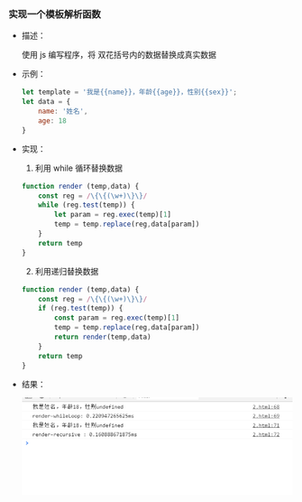 ### 实现一个模板解析函数

- 描述：

  使用 js 编写程序，将 双花括号内的数据替换成真实数据

- 示例：

  ```js
  let template = '我是{{name}}，年龄{{age}}，性别{{sex}}';
  let data = {
      name: '姓名',
      age: 18
  }
  ```

- 实现：

  1. 利用 while 循环替换数据

  ```js
  function render (temp,data) {
      const reg = /\{\{(\w+)\}\}/
      while (reg.test(temp)) {
          let param = reg.exec(temp)[1]
          temp = temp.replace(reg,data[param])
      }
      return temp
  }
  ```

  2. 利用递归替换数据

  ```js
  function render (temp,data) {
      const reg = /\{\{(\w+)\}\}/
      if (reg.test(temp)) {
          const param = reg.exec(temp)[1]
          temp = temp.replace(reg,data[param])
          return render(temp,data)
      }
      return temp
  }
  ```

- 结果：

  ![](./images/20190916094252.png)

